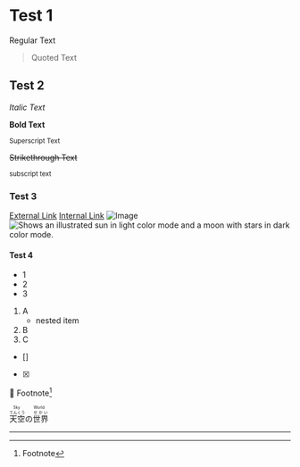 #				Test 1
Regular Text
> Quoted Text

##			Test 2
*Italic Text*

**Bold Text**

<sup>Superscript Text</sup>

~~Strikethrough Text~~

<sub>subscript text</sub>
###			Test 3
[External Link]()
[Internal Link]()
![Image]()
<picture>
  <source media="(prefers-color-scheme: dark)" srcset="https://user-images.githubusercontent.com/25423296/163456776-7f95b81a-f1ed-45f7-b7ab-8fa810d529fa.png">
  <source media="(prefers-color-scheme: light)" srcset="https://user-images.githubusercontent.com/25423296/163456779-a8556205-d0a5-45e2-ac17-42d089e3c3f8.png">
  <img alt="Shows an illustrated sun in light color mode and a moon with stars in dark color mode." src="https://user-images.githubusercontent.com/25423296/163456779-a8556205-d0a5-45e2-ac17-42d089e3c3f8.png">
</picture>
####		Test 4
- 1
- 2
- 3
1. A
   - nested item
3. B
4. C
- []
- [x]
:ghost:
Footnote[^1]
<!--Comment-->
<ruby>
<ruby>天<rt>てん</rt>空<rt>くう</rt>の<rt></rt>世界<rt>せかい</rt></ruby>
<rt>Sky World</rt>
</ruby>

***

[^1]: Footnote
